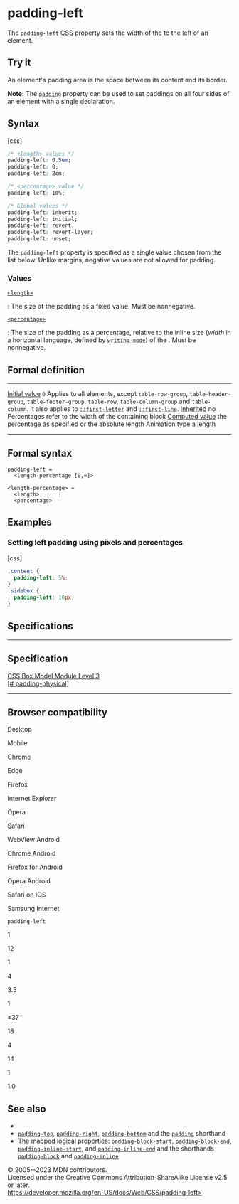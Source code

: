 padding-left
============

The `padding-left`
[CSS](https://developer.mozilla.org/en-US/docs/Web/CSS) property sets
the width of the [](introduction_to_the_css_box_model.md#padding_area) to
the left of an element.

Try it
------

An element\'s padding area is the space between its content and its
border.

**Note:** The [`padding`](padding.md) property can be used to set paddings
on all four sides of an element with a single declaration.

Syntax
------

[css]

```css
/* <length> values */
padding-left: 0.5em;
padding-left: 0;
padding-left: 2cm;

/* <percentage> value */
padding-left: 10%;

/* Global values */
padding-left: inherit;
padding-left: initial;
padding-left: revert;
padding-left: revert-layer;
padding-left: unset;
```

The `padding-left` property is specified as a single value chosen from
the list below. Unlike margins, negative values are not allowed for
padding.

### Values

[`<length>`](length.md)

:   The size of the padding as a fixed value. Must be nonnegative.

[`<percentage>`](percentage.md)

:   The size of the padding as a percentage, relative to the inline size
    (*width* in a horizontal language, defined by
    [`writing-mode`](writing-mode.md)) of the [](containing_block.md). Must be nonnegative.

Formal definition
-----------------

  ---------------------------------- -------------------------------------------------------------------------------------------------------------------------------------------------------------------------------------------------------------------------------------
  [Initial value](initial_value.md)     `0`
  Applies to                         all elements, except `table-row-group`, `table-header-group`, `table-footer-group`, `table-row`, `table-column-group` and `table-column`. It also applies to [`::first-letter`](::first-letter) and [`::first-line`](::first-line).
  [Inherited](inheritance.md)           no
  Percentages                        refer to the width of the containing block
  [Computed value](computed_value.md)   the percentage as specified or the absolute length
  Animation type                     a [length](length.md#interpolation)
  ---------------------------------- -------------------------------------------------------------------------------------------------------------------------------------------------------------------------------------------------------------------------------------

Formal syntax
-------------

```
padding-left = 
  <length-percentage [0,∞]>  

<length-percentage> = 
  <length>      |
  <percentage>  
```

Examples
--------

### Setting left padding using pixels and percentages

[css]

```css
.content {
  padding-left: 5%;
}
.sidebox {
  padding-left: 10px;
}
```

Specifications
--------------

  --------------------------------------------------------------------------------

Specification
  --------------------------------------------------------------------------------

  [CSS Box Model Module Level 3\
  [\#
  padding-physical]](https://drafts.csswg.org/css-box/#padding-physical)

  --------------------------------------------------------------------------------

Browser compatibility
---------------------

Desktop

Mobile

Chrome

Edge

Firefox

Internet Explorer

Opera

Safari

WebView Android

Chrome Android

Firefox for Android

Opera Android

Safari on IOS

Samsung Internet

`padding-left`

1

12

1

4

3.5

1

≤37

18

4

14

1

1.0

See also
--------

- [](introduction_to_the_css_box_model.md)
- [`padding-top`](padding-top.md), [`padding-right`](padding-right.md),
    [`padding-bottom`](padding-bottom.md) and the [`padding`](padding.md)
    shorthand
- The mapped logical properties:
    [`padding-block-start`](padding-block-start.md),
    [`padding-block-end`](padding-block-end.md),
    [`padding-inline-start`](padding-inline-start.md), and
    [`padding-inline-end`](padding-inline-end.md) and the shorthands
    [`padding-block`](padding-block.md) and
    [`padding-inline`](padding-inline.md)

© 2005--2023 MDN contributors.\
Licensed under the Creative Commons Attribution-ShareAlike License v2.5
or later.\
https://developer.mozilla.org/en-US/docs/Web/CSS/padding-left>
